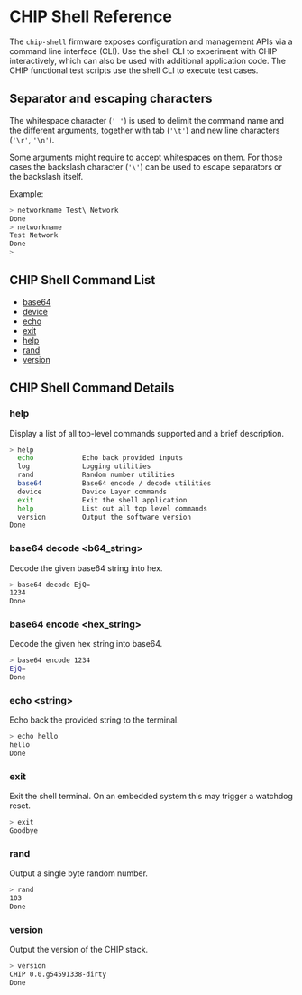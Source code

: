 # CHIP Shell Reference

The `chip-shell` firmware exposes configuration and management APIs via a
command line interface (CLI). Use the shell CLI to experiment with CHIP
interactively, which can also be used with additional application code. The CHIP
functional test scripts use the shell CLI to execute test cases.

## Separator and escaping characters

The whitespace character (`' '`) is used to delimit the command name and the
different arguments, together with tab (`'\t'`) and new line characters (`'\r'`,
`'\n'`).

Some arguments might require to accept whitespaces on them. For those cases the
backslash character (`'\'`) can be used to escape separators or the backslash
itself.

Example:

```bash
> networkname Test\ Network
Done
> networkname
Test Network
Done
>
```

## CHIP Shell Command List

-   [base64](#base64-decode-b64_string)
-   [device](README_DEVICE.md)
-   [echo](#echo-string)
-   [exit](#exit)
-   [help](#help)
-   [rand](#rand)
-   [version](#version)

## CHIP Shell Command Details

### help

Display a list of all top-level commands supported and a brief description.

```bash
> help
  echo            Echo back provided inputs
  log             Logging utilities
  rand            Random number utilities
  base64          Base64 encode / decode utilities
  device          Device Layer commands
  exit            Exit the shell application
  help            List out all top level commands
  version         Output the software version
Done
```

### base64 decode \<b64_string\>

Decode the given base64 string into hex.

```bash
> base64 decode EjQ=
1234
Done
```

### base64 encode \<hex_string\>

Decode the given hex string into base64.

```bash
> base64 encode 1234
EjQ=
Done
```

### echo \<string\>

Echo back the provided string to the terminal.

```bash
> echo hello
hello
Done
```

### exit

Exit the shell terminal. On an embedded system this may trigger a watchdog
reset.

```bash
> exit
Goodbye
```

### rand

Output a single byte random number.

```bash
> rand
103
Done
```

### version

Output the version of the CHIP stack.

```bash
> version
CHIP 0.0.g54591338-dirty
Done
```
